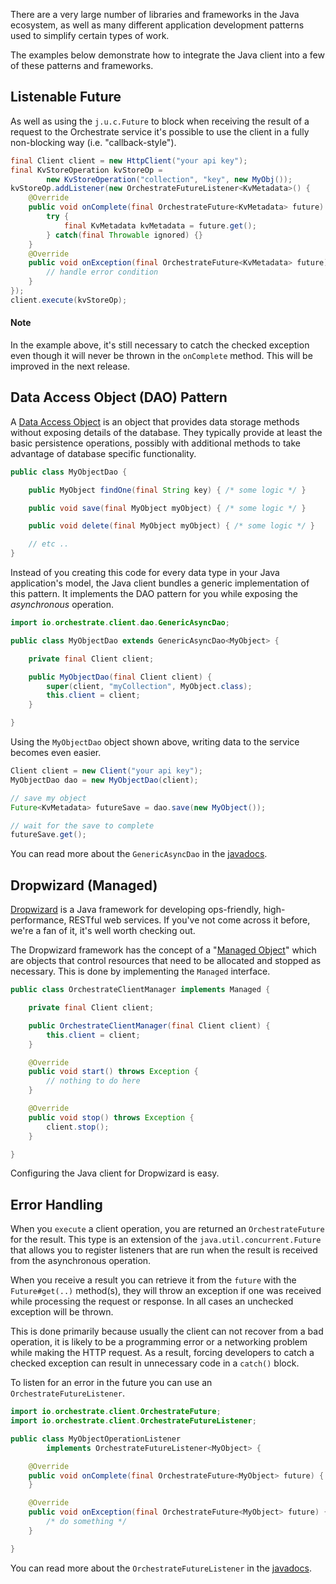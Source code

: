 There are a very large number of libraries and frameworks in the Java ecosystem,
 as well as many different application development patterns used to simplify
 certain types of work.

The examples below demonstrate how to integrate the Java client into a few of
 these patterns and frameworks.

## <a name="listenable-future"></a> Listenable Future

As well as using the `j.u.c.Future` to block when receiving the result of a
 request to the Orchestrate service it's possible to use the client in a fully
 non-blocking way (i.e. "callback-style").

```java
final Client client = new HttpClient("your api key");
final KvStoreOperation kvStoreOp =
        new KvStoreOperation("collection", "key", new MyObj());
kvStoreOp.addListener(new OrchestrateFutureListener<KvMetadata>() {
    @Override
    public void onComplete(final OrchestrateFuture<KvMetadata> future) {
        try {
            final KvMetadata kvMetadata = future.get();
        } catch(final Throwable ignored) {}
    }
    @Override
    public void onException(final OrchestrateFuture<KvMetadata> future) {
        // handle error condition
    }
});
client.execute(kvStoreOp);
```

#### Note

In the example above, it's still necessary to catch the checked exception
 even though it will never be thrown in the `onComplete` method. This will be
 improved in the next release.

## <a name="data-access-object"></a> Data Access Object (DAO) Pattern

A [Data Access Object](http://en.wikipedia.org/wiki/Data_access_object) is an
 object that provides data storage methods without exposing details of the
 database. They typically provide at least the basic persistence operations,
 possibly with additional methods to take advantage of database specific
 functionality.

```java
public class MyObjectDao {

    public MyObject findOne(final String key) { /* some logic */ }

    public void save(final MyObject myObject) { /* some logic */ }

    public void delete(final MyObject myObject) { /* some logic */ }

    // etc ..
}
```

Instead of you creating this code for every data type in your Java application's
 model, the Java client bundles a generic implementation of this pattern. It
 implements the DAO pattern for you while exposing the _asynchronous_
 operation.

```java
import io.orchestrate.client.dao.GenericAsyncDao;

public class MyObjectDao extends GenericAsyncDao<MyObject> {

    private final Client client;

    public MyObjectDao(final Client client) {
        super(client, "myCollection", MyObject.class);
        this.client = client;
    }

}
```

Using the `MyObjectDao` object shown above, writing data to the service becomes
 even easier.

```java
Client client = new Client("your api key");
MyObjectDao dao = new MyObjectDao(client);

// save my object
Future<KvMetadata> futureSave = dao.save(new MyObject());

// wait for the save to complete
futureSave.get();
```

You can read more about the `GenericAsyncDao` in the
 [javadocs](/javadoc/latest/io/orchestrate/client/dao/GenericAsyncDao.html).

## <a name="dropwizard"></a> Dropwizard (Managed)

[Dropwizard](http://dropwizard.codahale.com/) is a Java framework for developing
 ops-friendly, high-performance, RESTful web services. If you've not come across
 it before, we're a fan of it, it's well worth checking out.

The Dropwizard framework has the concept of a
 "[Managed Object](http://dropwizard.codahale.com/manual/core/#managed-objects)"
 which are objects that control resources that need to be allocated and stopped
 as necessary. This is done by implementing the `Managed` interface.

```java
public class OrchestrateClientManager implements Managed {

    private final Client client;

    public OrchestrateClientManager(final Client client) {
        this.client = client;
    }

    @Override
    public void start() throws Exception {
        // nothing to do here
    }

    @Override
    public void stop() throws Exception {
        client.stop();
    }

}
```

Configuring the Java client for Dropwizard is easy.

## <a name="error-handling"></a> Error Handling

When you `execute` a client operation, you are returned an `OrchestrateFuture`
 for the result. This type is an extension of the `java.util.concurrent.Future`
 that allows you to register listeners that are run when the result is received
 from the asynchronous operation.

When you receive a result you can retrieve it from the `future` with the
 `Future#get(..)` method(s), they will throw an exception if one was received
 while processing the request or response. In all cases an unchecked exception
 will be thrown.

This is done primarily because usually the client can not recover from a bad
 operation, it is likely to be a programming error or a networking problem while
 making the HTTP request. As a result, forcing developers to catch a checked
 exception can result in unnecessary code in a `catch()` block.

To listen for an error in the future you can use an `OrchestrateFutureListener`.

```java
import io.orchestrate.client.OrchestrateFuture;
import io.orchestrate.client.OrchestrateFutureListener;

public class MyObjectOperationListener
        implements OrchestrateFutureListener<MyObject> {

    @Override
    public void onComplete(final OrchestrateFuture<MyObject> future) {
    }

    @Override
    public void onException(final OrchestrateFuture<MyObject> future) {
        /* do something */
    }

}
```

You can read more about the `OrchestrateFutureListener` in the
 [javadocs](/javadoc/latest/io/orchestrate/client/OrchestrateFutureListener.html).
